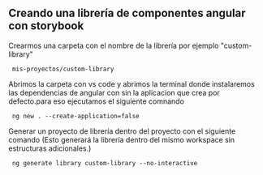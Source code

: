 ## Creando una librería de componentes angular con storybook

Crearmos una carpeta con el nombre de la librería por ejemplo "custom-library"

```console
 mis-proyectos/custom-library
```

Abrimos la carpeta con vs code y abrimos la terminal donde instalaremos las dependencias de angular con sin la aplicacion que crea por defecto.para eso ejecutamos el siguiente comnando

```console
 ng new . --create-application=false
```

Generar un proyecto de librería dentro del proyecto con el siguiente comando (Esto generará la librería dentro del mismo workspace sin estructuras adicionales.)

```console
 ng generate library custom-library --no-interactive
```
